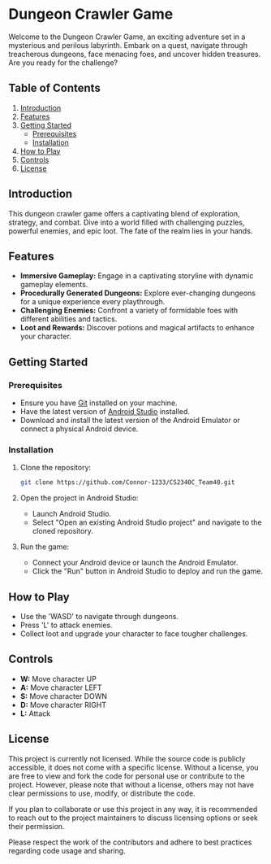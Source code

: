 # Dungeon Crawler Game

Welcome to the Dungeon Crawler Game, an exciting adventure set in a mysterious and perilous labyrinth. Embark on a quest, navigate through treacherous dungeons, face menacing foes, and uncover hidden treasures. Are you ready for the challenge?

## Table of Contents

1. [Introduction](#introduction)
2. [Features](#features)
3. [Getting Started](#getting-started)
    - [Prerequisites](#prerequisites)
    - [Installation](#installation)
4. [How to Play](#how-to-play)
5. [Controls](#controls)
8. [License](#license)

## Introduction

This dungeon crawler game offers a captivating blend of exploration, strategy, and combat. Dive into a world filled with challenging puzzles, powerful enemies, and epic loot. The fate of the realm lies in your hands.

## Features

- **Immersive Gameplay:** Engage in a captivating storyline with dynamic gameplay elements.
- **Procedurally Generated Dungeons:** Explore ever-changing dungeons for a unique experience every playthrough.
- **Challenging Enemies:** Confront a variety of formidable foes with different abilities and tactics.
- **Loot and Rewards:** Discover potions and magical artifacts to enhance your character.

## Getting Started

### Prerequisites

- Ensure you have [Git](https://git-scm.com/) installed on your machine.
- Have the latest version of [Android Studio](https://developer.android.com/studio?gclid=Cj0KCQiAkeSsBhDUARIsAK3tiefNBvLbMSDJmx8DL73BGqXOsvxQ3f9W-ojXfnqkW09tvqYQ55qDHiwaAierEALw_wcB&gclsrc=aw.ds) installed.
- Download and install the latest version of the Android Emulator or connect a physical Android device.


### Installation

1. Clone the repository:
    ```bash
    git clone https://github.com/Connor-1233/CS2340C_Team40.git
    ```
    
2. Open the project in Android Studio:
    - Launch Android Studio.
    - Select "Open an existing Android Studio project" and navigate to the cloned repository.

3. Run the game:
    - Connect your Android device or launch the Android Emulator.
    - Click the "Run" button in Android Studio to deploy and run the game.

## How to Play

- Use the 'WASD' to navigate through dungeons.
- Press 'L' to attack enemies.
- Collect loot and upgrade your character to face tougher challenges.

## Controls

- **W:** Move character UP
- **A:** Move character LEFT
- **S:** Move character DOWN
- **D:** Move character RIGHT
- **L:** Attack


## License

This project is currently not licensed. While the source code is publicly accessible, it does not come with a specific license. Without a license, you are free to view and fork the code for personal use or contribute to the project. However, please note that without a license, others may not have clear permissions to use, modify, or distribute the code.

If you plan to collaborate or use this project in any way, it is recommended to reach out to the project maintainers to discuss licensing options or seek their permission.

Please respect the work of the contributors and adhere to best practices regarding code usage and sharing.

